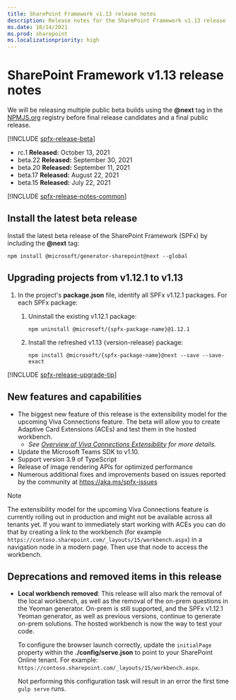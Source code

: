 ```yaml
---
title: SharePoint Framework v1.13 release notes
description: Release notes for the SharePoint Framework v1.13 release
ms.date: 10/14/2021
ms.prod: sharepoint
ms.localizationpriority: high
---
```

# SharePoint Framework v1.13 release notes

We will be releasing multiple public beta builds using the **@next** tag in the [NPMJS.org](https://www.npmjs.org) registry before final release candidates and a final public release.

[!INCLUDE [spfx-release-beta](../../includes/snippets/spfx-release-beta.md)]

- rc.1 **Released:** October 13, 2021
- beta.22 **Released:** September 30, 2021
- beta.20 **Released:** September 11, 2021
- beta.17 **Released:** August 22, 2021
- beta.15 **Released:** July 22, 2021

[!INCLUDE [spfx-release-notes-common](../../includes/snippets/spfx-release-notes-common.md)]

## Install the latest beta release

Install the latest beta release of the SharePoint Framework (SPFx) by including the **@next** tag:

```console
npm install @microsoft/generator-sharepoint@next --global
```

## Upgrading projects from v1.12.1 to v1.13

1. In the project's **package.json** file, identify all SPFx v1.12.1 packages. For each SPFx package:
    1. Uninstall the existing v1.12.1 package:

        ```console
        npm uninstall @microsoft/{spfx-package-name}@1.12.1
        ```

    1. Install the refreshed v1.13 {version-release} package:

        ```console
        npm install @microsoft/{spfx-package-name}@next --save --save-exact
        ```

[!INCLUDE [spfx-release-upgrade-tip](../../includes/snippets/spfx-release-upgrade-tip.md)]

## New features and capabilities

- The biggest new feature of this release is the extensibility model for the upcoming Viva Connections feature. The beta will allow you to create Adaptive Card Extensions (ACEs) and test them in the hosted workbench.
  - *See [Overview of Viva Connections Extensibility](viva/overview-viva-connections.md) for more details.*
- Update the Microsoft Teams SDK to v1.10.
- Support version 3.9 of TypeScript
- Release of image rendering APIs for optimized performance
- Numerous additional fixes and improvements based on issues reported by the community at https://aka.ms/spfx-issues

> [!NOTE]
> The extensibility model for the upcoming Viva Connections feature is currently rolling out in production and might not be available across all tenants yet. If you want to immediately start working with ACEs you can do that by creating a link to the workbench (for example `https://contoso.sharepoint.com/_layouts/15/workbench.aspx`) in a navigation node in a modern page. Then use that node to access the workbench.

## Deprecations and removed items in this release

- **Local workbench removed**: This release will also mark the removal of the local workbench, as well as the removal of the on-prem questions in the Yeoman generator. On-prem is still supported, and the SPFx v1.12.1 Yeoman generator, as well as previous versions, continue to generate on-prem solutions. The hosted workbench is now the way to test your code.

    To configure the browser launch correctly, update the `initialPage` property within the **./config/serve.json** to point to your SharePoint Online tenant. For example: `https://contoso.sharepoint.com/_layouts/15/workbench.aspx`.

    Not performing this configuration task will result in an error the first time `gulp serve` runs.
